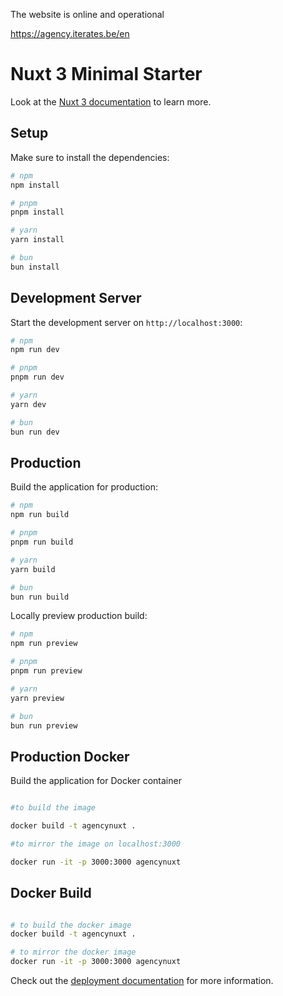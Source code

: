 The website is online and operational 

https://agency.iterates.be/en



# Nuxt 3 Minimal Starter

Look at the [Nuxt 3 documentation](https://nuxt.com/docs/getting-started/introduction) to learn more.

## Setup

Make sure to install the dependencies:

```bash
# npm
npm install

# pnpm
pnpm install

# yarn
yarn install

# bun
bun install
```

## Development Server

Start the development server on `http://localhost:3000`:

```bash
# npm
npm run dev

# pnpm
pnpm run dev

# yarn
yarn dev

# bun
bun run dev
```

## Production

Build the application for production:

```bash
# npm
npm run build

# pnpm
pnpm run build

# yarn
yarn build

# bun
bun run build
```

Locally preview production build:

```bash
# npm
npm run preview

# pnpm
pnpm run preview

# yarn
yarn preview

# bun
bun run preview
```
## Production Docker

Build the application for Docker container

```bash

#to build the image

docker build -t agencynuxt .

#to mirror the image on localhost:3000

docker run -it -p 3000:3000 agencynuxt
```

## Docker Build

```bash

# to build the docker image
docker build -t agencynuxt .

# to mirror the docker image
docker run -it -p 3000:3000 agencynuxt

```

Check out the [deployment documentation](https://nuxt.com/docs/getting-started/deployment) for more information.
